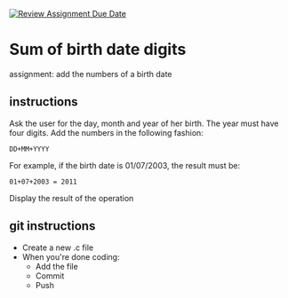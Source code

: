 [![Review Assignment Due Date](https://classroom.github.com/assets/deadline-readme-button-22041afd0340ce965d47ae6ef1cefeee28c7c493a6346c4f15d667ab976d596c.svg)](https://classroom.github.com/a/3HIqFGfQ)
# Sum of birth date digits
assignment: add the numbers of a birth date

## instructions

Ask the user for the day, month and year of her birth.
The year must have four digits.
Add the numbers in the following fashion:

``` DD+MM+YYYY ```

For example, if the birth date is 01/07/2003, the result must be:

``` 01+07+2003 = 2011 ```

Display the result of the operation

## git instructions

* Create a new .c file
* When you're done coding:
  * Add the file
  * Commit
  * Push
